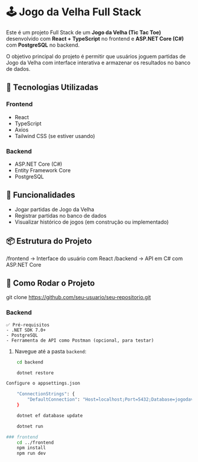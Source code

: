 # 🕹️ Jogo da Velha Full Stack

Este é um projeto Full Stack de um **Jogo da Velha (Tic Tac Toe)** desenvolvido com **React + TypeScript** no frontend e **ASP.NET Core (C#)** com **PostgreSQL** no backend.

O objetivo principal do projeto é permitir que usuários joguem partidas de Jogo da Velha com interface interativa e armazenar os resultados no banco de dados.

## 🚀 Tecnologias Utilizadas

### Frontend
- React
- TypeScript
- Axios
- Tailwind CSS (se estiver usando)

### Backend
- ASP.NET Core (C#)
- Entity Framework Core
- PostgreSQL

## 🧠 Funcionalidades
- Jogar partidas de Jogo da Velha
- Registrar partidas no banco de dados
- Visualizar histórico de jogos (em construção ou implementado)

## 📦 Estrutura do Projeto

/frontend → Interface do usuário com React
/backend → API em C# com ASP.NET Core

## 📌 Como Rodar o Projeto

git clone https://github.com/seu-usuario/seu-repositorio.git


### Backend
    ✅ Pré-requisitos
    - .NET SDK 7.0+
    - PostgreSQL
    - Ferramenta de API como Postman (opcional, para testar)
    
1. Navegue até a pasta `backend`:
```bash
    cd backend

    dotnet restore

Configure o appsettings.json

    "ConnectionStrings": {
        "DefaultConnection": "Host=localhost;Port=5432;Database=jogodavelha;Username=seu_usuario;Password=sua_senha"
    }

    dotnet ef database update

    dotnet run

### frontend
    cd ../frontend
    npm install
    npm run dev
